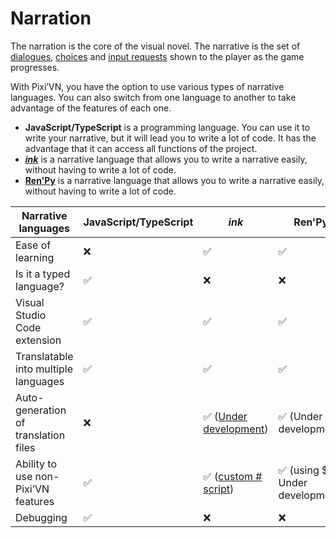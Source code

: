 # Narration

The narration is the core of the visual novel. The narrative is the set of [dialogues](/start/dialogue.md), [choices](/start/choices.md) and [input requests](/start/input.md) shown to the player as the game progresses.

With Pixi’VN, you have the option to use various types of narrative languages. You can also switch from one language to another to take advantage of the features of each one.

- **JavaScript/TypeScript** is a programming language. You can use it to write your narrative, but it will lead you to write a lot of code. It has the advantage that it can access all functions of the project.
- **[_ink_](/ink/ink.md)** is a narrative language that allows you to write a narrative easily, without having to write a lot of code.
- **[Ren'Py](/renpy/renpy.md)** is a narrative language that allows you to write a narrative easily, without having to write a lot of code.

| Narrative languages                  | JavaScript/TypeScript | _ink_                                                                                                   | Ren'Py                                             |
| ------------------------------------ | --------------------- | ------------------------------------------------------------------------------------------------------- | -------------------------------------------------- |
| Ease of learning                     | ❌                     | ✅                                                                                                       | ✅                                                  |
| Is it a typed language?              | ✅                     | ❌                                                                                                       | ❌                                                  |
| Visual Studio Code extension         | ✅                     | ✅                                                                                                       | ✅                                                  |
| Translatable into multiple languages | ✅                     | ✅                                                                                                       | ✅                                                  |
| Auto-generation of translation files | ❌                     | ✅ ([Under development](https://github.com/DRincs-Productions/pixi-vn-json/issues/3)) | ✅ (Under development)           |
| Ability to use non-Pixi’VN features  | ✅                     | ✅  ([custom # script](/ink/ink-hashtag.md))                                          | ✅ (using $ - Under development) |
| Debugging                            | ✅                     | ❌                                                                                                       | ❌                                                  |
